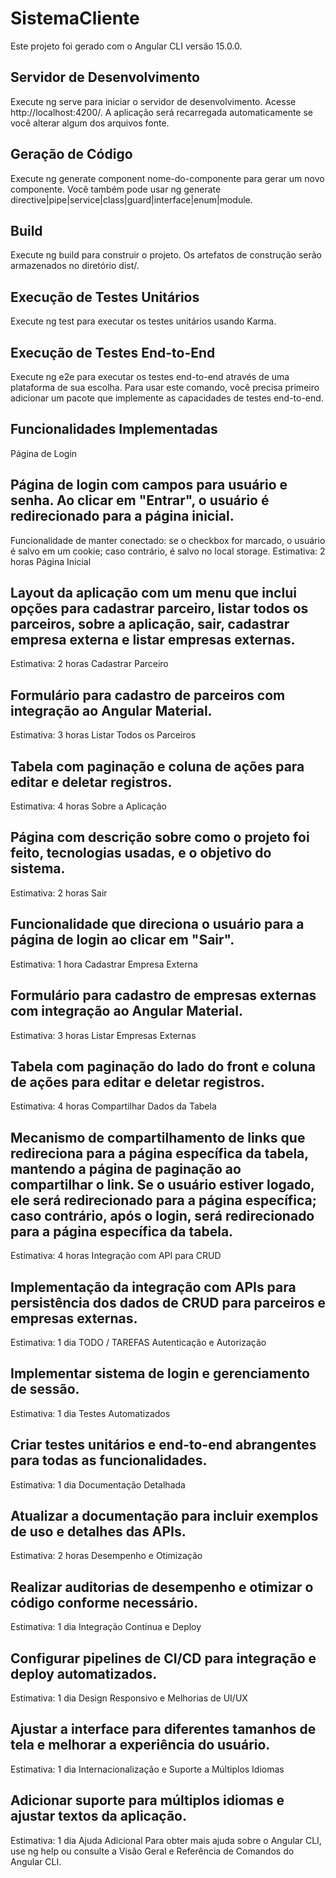 # SistemaCliente
Este projeto foi gerado com o Angular CLI versão 15.0.0.

## Servidor de Desenvolvimento
Execute ng serve para iniciar o servidor de desenvolvimento. Acesse http://localhost:4200/. A aplicação será recarregada automaticamente se você alterar algum dos arquivos fonte.

## Geração de Código
Execute ng generate component nome-do-componente para gerar um novo componente. Você também pode usar ng generate directive|pipe|service|class|guard|interface|enum|module.

## Build
Execute ng build para construir o projeto. Os artefatos de construção serão armazenados no diretório dist/.

## Execução de Testes Unitários
Execute ng test para executar os testes unitários usando Karma.

## Execução de Testes End-to-End
Execute ng e2e para executar os testes end-to-end através de uma plataforma de sua escolha. Para usar este comando, você precisa primeiro adicionar um pacote que implemente as capacidades de testes end-to-end.

## Funcionalidades Implementadas
Página de Login

## Página de login com campos para usuário e senha. Ao clicar em "Entrar", o usuário é redirecionado para a página inicial.
Funcionalidade de manter conectado: se o checkbox for marcado, o usuário é salvo em um cookie; caso contrário, é salvo no local storage.
Estimativa: 2 horas
Página Inicial

## Layout da aplicação com um menu que inclui opções para cadastrar parceiro, listar todos os parceiros, sobre a aplicação, sair, cadastrar empresa externa e listar empresas externas.
Estimativa: 2 horas
Cadastrar Parceiro

## Formulário para cadastro de parceiros com integração ao Angular Material.
Estimativa: 3 horas
Listar Todos os Parceiros

## Tabela com paginação e coluna de ações para editar e deletar registros.
Estimativa: 4 horas
Sobre a Aplicação

## Página com descrição sobre como o projeto foi feito, tecnologias usadas, e o objetivo do sistema.
Estimativa: 2 horas
Sair

## Funcionalidade que direciona o usuário para a página de login ao clicar em "Sair".
Estimativa: 1 hora
Cadastrar Empresa Externa

## Formulário para cadastro de empresas externas com integração ao Angular Material.
Estimativa: 3 horas
Listar Empresas Externas

## Tabela com paginação do lado do front e coluna de ações para editar e deletar registros.
Estimativa: 4 horas
Compartilhar Dados da Tabela

## Mecanismo de compartilhamento de links que redireciona para a página específica da tabela, mantendo a página de paginação ao compartilhar o link. Se o usuário estiver logado, ele será redirecionado para a página específica; caso contrário, após o login, será redirecionado para a página específica da tabela.
Estimativa: 4 horas
Integração com API para CRUD

## Implementação da integração com APIs para persistência dos dados de CRUD para parceiros e empresas externas.
Estimativa: 1 dia
TODO / TAREFAS
Autenticação e Autorização

## Implementar sistema de login e gerenciamento de sessão.
Estimativa: 1 dia
Testes Automatizados

## Criar testes unitários e end-to-end abrangentes para todas as funcionalidades.
Estimativa: 1 dia
Documentação Detalhada

## Atualizar a documentação para incluir exemplos de uso e detalhes das APIs.
Estimativa: 2 horas
Desempenho e Otimização

## Realizar auditorias de desempenho e otimizar o código conforme necessário.
Estimativa: 1 dia
Integração Contínua e Deploy

## Configurar pipelines de CI/CD para integração e deploy automatizados.
Estimativa: 1 dia
Design Responsivo e Melhorias de UI/UX

## Ajustar a interface para diferentes tamanhos de tela e melhorar a experiência do usuário.
Estimativa: 1 dia
Internacionalização e Suporte a Múltiplos Idiomas

## Adicionar suporte para múltiplos idiomas e ajustar textos da aplicação.
Estimativa: 1 dia
Ajuda Adicional
Para obter mais ajuda sobre o Angular CLI, use ng help ou consulte a Visão Geral e Referência de Comandos do Angular CLI.
